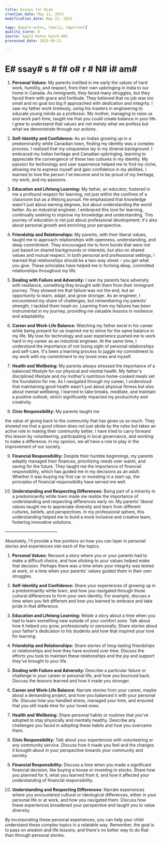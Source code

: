 ```yaml
---
title: Essays for Niam
creation_date: May 21, 2023
modification_date: May 21, 2023

tags: [apple-notes, family, important]
quality_score: 8
source: Apple Notes batch-002
processed_date: 2025-09-21

---
```



# E# ssay# s # f# o# r # N# i# am# 

1. **Personal Values:** My parents instilled in me early the values of hard work, humility, and respect, from their own upbringing in India to our home in Canada. As immigrants, they faced many struggles, but they faced them with grace and fortitude. They believed that no job was too small and no goal too big if approached with dedication and integrity. I saw my father work tirelessly, using his masters in engineering to educate young minds as a professor. My mother, managing to raise us and work part-time, taught me that you could create balance in your life. I grew to understand that values are not merely what we profess but what we demonstrate through our actions. 

2. **Self-Identity and Confidence:** As an Indian growing up in a predominantly white Canadian town, finding my identity was a complex process. I realized that my uniqueness lay in my diverse background. I embraced my Indian heritage and Canadian upbringing, learning to appreciate the convergence of these two cultures in my identity. My passion for technology and user experience helped me to find my niche, allowing me to express myself and gain confidence in my abilities. I learned to love the person I've become and to be proud of my heritage, my work, and my passions.

3. **Education and Lifelong Learning:** My father, an educator, fostered in me a profound respect for learning, not just within the confines of a classroom but as a lifelong pursuit. He emphasized that knowledge wasn't just about earning degrees, but about understanding the world better. As an industrial engineer, I embraced this love for learning, continually seeking to improve my knowledge and understanding. This journey of education is not just about professional development; it's also about personal growth and enriching your perspective.

4. **Friendship and Relationships:** My parents, with their liberal values, taught me to approach relationships with openness, understanding, and deep commitment. They encouraged me to form bonds that were not just based on shared backgrounds or interests, but also on shared values and mutual respect. In both personal and professional settings, I learned that relationships should be a two-way street – you get what you give. These principles have helped me in forming deep, committed relationships throughout my life.

5. **Dealing with Failure and Adversity:** I saw my parents face adversity with resilience, something they brought with them from their immigrant journey. They showed me that failure was not the end, but an opportunity to learn, adapt, and grow stronger. As an engineer, I encountered my share of challenges, but remembering my parents' strength, I tackled them head-on. Learning from my failures has been instrumental in my journey, providing me valuable lessons in resilience and adaptability.

6. **Career and Work-Life Balance:** Watching my father excel in his career while being present for us inspired me to strive for the same balance in my life. My love for technology and user experience pushed me to work hard in my career as an industrial engineer. At the same time, I understood the importance of not losing sight of personal relationships and self-care. It's been a learning process to juggle my commitment to my work with my commitment to my loved ones and myself.

7. **Health and Wellbeing:** My parents always stressed the importance of a balanced lifestyle for our physical and mental health. My father's disciplined lifestyle and my mother's nutritious home-cooked meals set the foundation for me. As I navigated through my career, I understood that maintaining good health wasn't just about physical fitness but also about mental wellbeing. I learned to take breaks, meditate, and maintain a positive outlook, which significantly impacted my productivity and creativity.

8. **Civic Responsibility:** My parents taught me

 the value of giving back to the community that has given us so much. They showed me that a good citizen does not just abide by the rules but takes an active role in making their community better. I have tried to carry forward this lesson by volunteering, participating in local governance, and working to make a difference. In my opinion, we all have a role to play in the improvement of our society.

9. **Financial Responsibility:** Despite their humble beginnings, my parents adeptly managed their finances, prioritizing needs over wants, and saving for the future. They taught me the importance of financial responsibility, which has guided me in my decisions as an adult. Whether it was buying my first car or investing in a start-up, the principles of financial responsibility have served me well.

10. **Understanding and Respecting Differences:** Being part of a minority in a predominantly white town made me realize the importance of understanding and respecting differences early on. My parents' liberal values taught me to appreciate diversity and learn from different cultures, beliefs, and perspectives. In my professional sphere, this understanding helped me to build a more inclusive and creative team, fostering innovative solutions.

————————————-

Absolutely, I'll provide a few pointers on how you can layer in personal stories and experiences into each of the topics. 

1. **Personal Values:** Recount a story where you or your parents had to make a difficult choice, and how sticking to your values helped make that decision. Perhaps there was a time when your integrity was tested at work, or a time when your parents' values guided them in their own struggles. 

2. **Self-Identity and Confidence:** Share your experiences of growing up in a predominantly white town, and how you navigated through those cultural differences to form your own identity. For example, discuss a time when you felt different and how you learned to embrace and take pride in that difference.

3. **Education and Lifelong Learning:** Relate a story about a time when you had to learn something new outside of your comfort zone. Talk about how it helped you grow, professionally or personally. Share stories about your father's dedication to his students and how that inspired your love for learning.

4. **Friendship and Relationships:** Share stories of long-lasting friendships or relationships and how they have evolved over time. Discuss the efforts you took to maintain these relationships and the joy and support they've brought to your life.

5. **Dealing with Failure and Adversity:** Describe a particular failure or challenge in your career or personal life, and how you bounced back. Discuss the lessons learned and how it made you stronger.

6. **Career and Work-Life Balance:** Narrate stories from your career, maybe about a demanding project, and how you balanced it with your personal life. Discuss how you handled stress, managed your time, and ensured that you still made time for your loved ones.

7. **Health and Wellbeing:** Share personal habits or routines that you've adopted to stay physically and mentally healthy. Describe any challenges you faced in adopting these habits and how you overcame them.

8. **Civic Responsibility:** Talk about your experiences with volunteering or any community service. Discuss how it made you feel and the changes it brought about in your perspective towards your community and society.

9. **Financial Responsibility:** Discuss a time when you made a significant financial decision, like buying a house or investing in stocks. Share how you planned for it, what you learned from it, and how it affected your understanding of financial responsibility.

10. **Understanding and Respecting Differences:** Narrate experiences where you encountered cultural or ideological differences, either in your personal life or at work, and how you navigated them. Discuss how these experiences broadened your perspective and taught you to value diversity.

By incorporating these personal experiences, you can help your child understand these complex topics in a relatable way. Remember, the goal is to pass on wisdom and life lessons, and there's no better way to do that than through personal stories.

